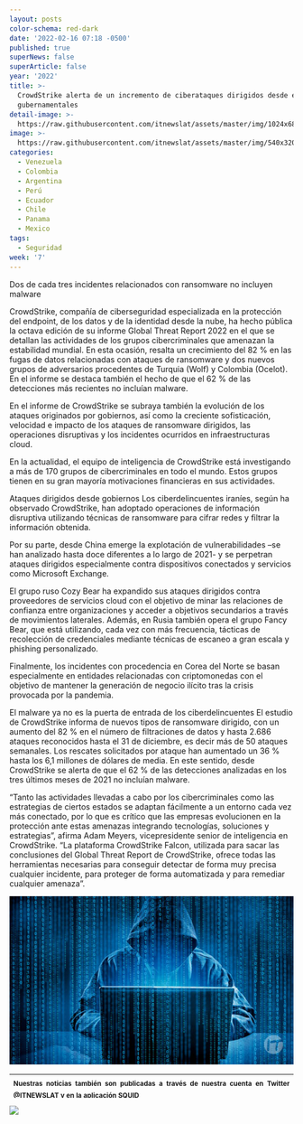 ```yaml
---
layout: posts
color-schema: red-dark
date: '2022-02-16 07:18 -0500'
published: true
superNews: false
superArticle: false
year: '2022'
title: >-
  CrowdStrike alerta de un incremento de ciberataques dirigidos desde entidades
  gubernamentales
detail-image: >-
  https://raw.githubusercontent.com/itnewslat/assets/master/img/1024x680/Ciberataque-g.jpg
image: >-
  https://raw.githubusercontent.com/itnewslat/assets/master/img/540x320/Ciberataque-p.jpg
categories:
  - Venezuela
  - Colombia
  - Argentina
  - Perú
  - Ecuador
  - Chile
  - Panama
  - Mexico
tags:
  - Seguridad
week: '7'
---
```

Dos de cada tres incidentes relacionados con ransomware no incluyen malware

CrowdStrike, compañía de ciberseguridad especializada en la protección del endpoint, de los datos y de la identidad desde la nube, ha hecho pública la octava edición de su informe Global Threat Report 2022 en el que se detallan las actividades de los grupos cibercriminales que amenazan la estabilidad mundial. En esta ocasión, resalta un crecimiento del 82 % en las fugas de datos relacionadas con ataques de ransomware y dos nuevos grupos de adversarios procedentes de Turquia (Wolf) y Colombia (Ocelot). En el informe se destaca también el hecho de que el 62 % de las detecciones más recientes no incluían malware.

En el informe de CrowdStrike se subraya también la evolución de los ataques originados por gobiernos, así como la creciente sofisticación, velocidad e impacto de los ataques de ransomware dirigidos, las operaciones disruptivas y los incidentes ocurridos en infraestructuras cloud.

En la actualidad, el equipo de inteligencia de CrowdStrike está investigando a más de 170 grupos de cibercriminales en todo el mundo. Estos grupos tienen en su gran mayoría motivaciones financieras en sus actividades.

Ataques dirigidos desde gobiernos
Los ciberdelincuentes iraníes, según ha observado CrowdStrike, han adoptado operaciones de información disruptiva utilizando técnicas de ransomware para cifrar redes y filtrar la información obtenida.

Por su parte, desde China emerge la explotación de vulnerabilidades –se han analizado hasta doce diferentes a lo largo de 2021- y se perpetran ataques dirigidos especialmente contra dispositivos conectados y servicios como Microsoft Exchange.

El grupo ruso Cozy Bear ha expandido sus ataques dirigidos contra proveedores de servicios cloud con el objetivo de minar las relaciones de confianza entre organizaciones y acceder a objetivos secundarios a través de movimientos laterales. Además, en Rusia también opera el grupo Fancy Bear, que está utilizando, cada vez con más frecuencia, tácticas de recolección de credenciales mediante técnicas de escaneo a gran escala y phishing personalizado.

Finalmente, los incidentes con procedencia en Corea del Norte se basan especialmente en entidades relacionadas con criptomonedas con el objetivo de mantener la generación de negocio ilícito tras la crisis provocada por la pandemia.

 
El malware ya no es la puerta de entrada de los ciberdelincuentes
El estudio de CrowdStrike informa de nuevos tipos de ransomware dirigido, con un aumento del 82 % en el número de filtraciones de datos y hasta 2.686 ataques reconocidos hasta el 31 de diciembre, es decir más de 50 ataques semanales. Los rescates solicitados por ataque han aumentado un 36 % hasta los 6,1 millones de dólares de media. En este sentido, desde CrowdStrike se alerta de que el 62 % de las detecciones analizadas en los tres últimos meses de 2021 no incluían malware.
 
“Tanto las actividades llevadas a cabo por los cibercriminales como las estrategias de ciertos estados se adaptan fácilmente a un entorno cada vez más conectado, por lo que es crítico que las empresas evolucionen en la protección ante estas amenazas integrando tecnologías, soluciones y estrategias”, afirma Adam Meyers, vicepresidente senior de inteligencia en CrowdStrike. “La plataforma CrowdStrike Falcon, utilizada para sacar las conclusiones del Global Threat Report de CrowdStrike, ofrece todas las herramientas necesarias para conseguir detectar de forma muy precisa cualquier incidente, para proteger de forma automatizada y para remediar cualquier amenaza”.

![](https://raw.githubusercontent.com/itnewslat/assets/master/img/540x320/Ciberataque-p.jpg)

<table style="height: 42px;" width="569">
<tbody>
<tr>
<td style="text-align: justify;"><sub><strong>Nuestras noticias también son publicadas a través de nuestra cuenta en Twitter <a href="https://twitter.com/itnewslat?lang=es">@ITNEWSLAT</a> y en la aplicación <a href="https://squidapp.co/en/">SQUID</a></strong></sub></td>
</tr>
</tbody>
</table>

<img src="https://tracker.metricool.com/c3po.jpg?hash=56f88a41e39ab42c063cc51676587a04"/>